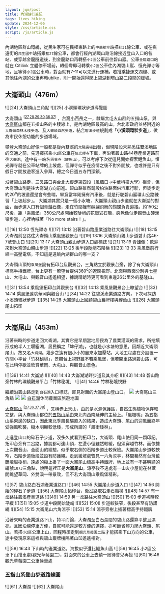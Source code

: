 ```yaml
---
layout: jqm/post
title: 內湖健行筆記
tags: lives hiking
update: 2024-12-06
style: /css/article.css
script: /js/article.js
---
```


內湖地區群山環繞，從民生家可在民權東路上的`中華航空`站搭`紅31`線公車、或在撫遠街的`民生國中`站搭乘`藍27`線公車，都會行經內湖環山路沿線接近登山入口的各站、或穿越金龍隧道後，到金龍路口再轉搭`小2區`公車前往碧山巖。公車`金龍路口`站就在 Citilink 立體停車場前，轉個彎即可轉乘`小2區`公車往內湖碧山巖、恒光禪寺等地，且等待`小2區`公車時，對面就有7-11可以先進行運補。若搭乘捷運文湖線、或其他往內湖的公車再轉ubike，則一開始還得爬上碧湖到環山路二段間的緩坡。

## 大崙頭山（476m）

<span class="gallery float-left">
    ![][24]
    大崙頭山三角點
</span>
<span class="gallery float-right">
    ![][25]
    小溪頭環狀步道導覽圖
</span>

[大崙頭山][11]
<sup>[[27],[28],[29],[30],[36],[37]]</sup>
，[台灣小百岳][13]之一，隸屬[大屯火山群][15]的五指山系，與[大崙尾山][12]都在五指山系的主稜線上，是內湖地區最高的山。台北市政府並將附近的`大崙頭森林木棧步道`、及`大崙頭自然步道`，結合`碧溪步道`規劃成「**小溪頭環狀步道**」，做為市民休憩功能的步道場域。

攀登大崙頭山好像一般都是從內雙溪的`太陽廣場`出發，但現階段未熟悉往雙溪地區的交通之前，先選擇搭乘`小2區`公車在`恒光禪寺`下車，再沿著碧山路44巷產業道路前往`大崙湖`。途中有一站名`圓覺寺（鯉魚山）`，可以考慮下次從這兒開始探索鯉魚山。恒光禪寺就在公車站牌的上坡處，但禪寺似乎在疫情之後不對外開放，也或許是只有假日才開放遊客進入參拜，總之今日週五寺門深鎖。

沿著碧山路走，三叉路口與[台北大縱走][14]第四段（風櫃口→中華科技大學）相會，但大崙頭山則是往大崙湖方向前進。碧山路雖然鋪設柏油路面供汽車行駛，但徒步走約20<sup>o</sup>的坡道還是會有些喘，畢竟當年剛擁有汽車後，就是行駛碧山巖環山公路練習「上坡起步」。
大崙湖其實只是一個小水塘，大崙頭山親山步道就在大崙湖的對面，而步道入口有個青蛙石像，走在竹間裡有翩翩飛舞的蝴蝶負責迎接。約150公尺後，距「乘風堡」350公尺處開始較陡峭的花崗岩石階，感覺像似走觀音山硬漢嶺步道，心裡吶喊著「No more stairs！」。

<span class="gallery">
    ![][16]
    12:50 恆光禪寺
    ![][17]
    13:12 沿著碧山路產業道路往大崙頭山
    ![][18]
    13:15 大崙湖前岔路往大崙頭山乘風堡觀景台
    ![][19]
    13:16 大崙頭山親山步道碧山路46-7號登山口
    ![][20]
    13:17 大崙頭山親山步道入口處標誌
    ![][21]
    13:19 青蛙像：歡迎來到大崙頭山親山步道
    ![][22]
    13:25 後半段陡峭石階梯
    ![][23]
    13:33 乘風堡前行經一高壓電塔，不知這是遠眺內湖群山的哪一支？
</span>

大崙頭山頂的`乘風堡`設有拓印台及觀景台，三角點立於觀景台旁，除了有大崙頭山標高手持鐵牌，台上更有一瞭望台提供360<sup>o</sup>的遼闊視野。北面與西面分別與七星山、大屯山、與觀音山遙遙相望，據說晴朗時更可看到東邊26公里外的基隆山。

<span class="gallery">
    ![][31]
    13:54 乘風堡拓印台與觀景台
    ![][32]
    14:13 乘風堡觀景台上瞭望台
    ![][33]
    14:14 乘風堡遠眺華岡與觀音山
    ![][34]
    14:22 往碧溪產業道路方向，下次可探訪小溪頭環狀步道
    ![][35]
    14:28 大崙頭山上回顧碧山巖牌樓與鯉魚山
    ![][26]
    大崙頭尾山拓印
</span>

---
## 大崙尾山（453m）

沿著來時的步道走回大崙湖，其實它是早期當地居民為了農業灌溉的需求，所挖填形成的半人工堰塞湖，居民稱之「埤仔湖」，也就是小水塘的意思，因鄰近大崙頭尾山，故又名`大崙湖`。幾步之遙有個小小的自來水加壓站，大地工程處在旁設置一竹間小平台「[竹林秘境][42]」，景觀台上視野雖不若乘風堡，但若開車路過碧山路，可在此稍停歇並欣賞華岡、大屯山、與觀音山景色。

<span class="gallery">
    ![][39]
    14:41 大崙湖
    ![][40]
    14:43 大崙湖湖畔步道及其介紹
    ![][43]
    14:48 碧山路旁竹林的環繞觀景平台「竹林秘境」
    ![][41]
    14:46 竹林秘境視野
</span>

繼續沿碧山路走到`白石湖`入口標誌，即見對面的大崙尾山登山口。
<span class="gallery float-left">
    ![][55]
    大崙尾山三角點
</span>
<span class="gallery float-right">
    ![][45]
    ![][44]
    [白石湖][63]休閒農業區旅遊地圖
</span>

[大崙尾山][12]
<sup>[[27],[36],[37],[38]]</sup>
，又稱赤上天山，由於是水源保護區，自然生態植物保存較完整，與大崙頭山都位於[五指山系][8]由東北向西南延伸的主稜上。「風櫃嘴」為五指山系東邊的缺口，因此東北季風長驅直入的結果，造成大崙頭、尾山的迎風面終年受強風吹襲，樹木明顯較低矮，形成所謂的「風衝矮林」。

走進登山口的碎石子步道，沒多久就看到拓印台，大崙頭、尾山使用同一顆印記。拓印台旁有二岔路，據說都可達山頂，左邊小徑雖然較緩，但須穿越竹林。而依據上次觀音山、金面山的經驗，似乎取右側的石階步道比較保險。大崙尾山步道較狹窄，石階步道後段並設有防護繩。走到緩坡處瞥見一六角涼亭，林間驀然有台灣藍鵲飛越樹梢，遠處的樹上掛了一面大崙尾山標高手持鐵牌，地上並有一不甚明顯的編號`1073`三角點，說明這裡正是**大崙尾山**。涼亭後不遠處有一山友小屋能在林蔭間眺望華岡、外雙溪一帶景致，但不若大崙頭山乘風堡精彩。

<span class="gallery" style="clear: left">
    ![][57]
    碧山路白石湖產業道路口
    ![][46]
    14:55 大崙尾山步道入口
    ![][47]
    14:56 開始的碎石子步道
    ![][56]
    大崙尾山拓印台，後岔路取右走石階梯
    ![][48]
    14:57 有一岔路往碧溪產業道路
    ![][49]
    14:59 另一岔路往大崙頭山
    ![][50]
    15:03 步道初時較平緩
    ![][51]
    15:05 步道中段開始陡峭
    ![][52]
    15:08 步道較狹窄，後段甚至有防護繩
    ![][54]
    15:15 大崙尾山六角涼亭
    ![][53]
    15:14 涼亭旁樹上插著標高手持鐵牌
</span>

沿著來時的產業道路下山，持平而論，大崙湖至白石湖間的碧山路還算平整且漂亮。且因沿線停車方便，自駕可能還是較方便的選擇，亦可節省體力爬大崙頭、尾山。若搭`小2區`公車上山，回程時須走到`觀光草莓園二`站才能搭乘下山方向的公車，途中發現原來這裡與碧山巖牌樓隔著山凹遙遙相對。

<span class="gallery">
    ![][58]
    16:43 下山時的產業道路，海拔似乎還比鯉魚山高
    ![][59]
    16:45 小2區公車下山搭車處(觀光草莓園二)，對面來的公車上去繞一圈待會兒再搭
    ![][60]
    16:46 觀光草莓園二公車候車處
</span>

### 五指山系登山步道路線圖

<span class="gallery full-row">
    ![][61]
    大崙湖
    ![][62]
    大崙尾山
</span>

[8]: https://zh.wikipedia.org/wiki/五指山山脈 "維基百科 - 五指山山脈"
[9]: https://zh.wikipedia.org/wiki/西部衝上斷層山地 "維基百科 - 西部衝上斷層山地"
[10]: https://zh.wikipedia.org/wiki/加里山山脈 "維基百科 - 加里山山脈"
[11]: https://zh.wikipedia.org/wiki/大崙頭山 "維基百科 - 大崙頭山"
[12]: https://zh.wikipedia.org/wiki/大崙尾山 "維基百科 - 大崙尾山"
[13]: https://zh.wikipedia.org/wiki/台灣小百岳列表 "維基百科 - 台灣小百岳"
[14]: https://taipeigrandtrail.gov.taipei/ "台北大縱走"
[15]: https://zh.wikipedia.org/wiki/大屯火山群 "維基百科 - 大屯火山群"
[16]: https://media.githubusercontent.com/media/ttzeng/ttzeng.github.io/master/doc/assets/{{page.date|date:"%Y%m%d"}}/1250-恆光禪寺但今日未對外開放.jpg
[17]: https://media.githubusercontent.com/media/ttzeng/ttzeng.github.io/master/doc/assets/{{page.date|date:"%Y%m%d"}}/1312-沿著碧山路44巷前往大崙頭山.jpg
[18]: https://media.githubusercontent.com/media/ttzeng/ttzeng.github.io/master/doc/assets/{{page.date|date:"%Y%m%d"}}/1315-大崙湖前岔路往大崙頭山乘風堡觀景台.jpg
[19]: https://media.githubusercontent.com/media/ttzeng/ttzeng.github.io/master/doc/assets/{{page.date|date:"%Y%m%d"}}/1316-大崙頭山親山步道碧山路46-7號登山口.jpg
[20]: https://media.githubusercontent.com/media/ttzeng/ttzeng.github.io/master/doc/assets/{{page.date|date:"%Y%m%d"}}/1317-大崙頭山親山步道入口處標誌.jpg
[21]: https://media.githubusercontent.com/media/ttzeng/ttzeng.github.io/master/doc/assets/{{page.date|date:"%Y%m%d"}}/1319-大崙頭山步道前岔路-青蛙像為階梯步道開始-另一土石路.jpg
[22]: https://media.githubusercontent.com/media/ttzeng/ttzeng.github.io/master/doc/assets/{{page.date|date:"%Y%m%d"}}/1325-大崙頭山親山步道之陡峭石階.jpg
[23]: https://media.githubusercontent.com/media/ttzeng/ttzeng.github.io/master/doc/assets/{{page.date|date:"%Y%m%d"}}/1333-大崙頭山親山步道行經一高壓電塔.jpg
[24]: https://media.githubusercontent.com/media/ttzeng/ttzeng.github.io/master/doc/assets/{{page.date|date:"%Y%m%d"}}/1339-大崙頭山三角點.jpg
[25]: https://media.githubusercontent.com/media/ttzeng/ttzeng.github.io/master/doc/assets/{{page.date|date:"%Y%m%d"}}/1315-小溪頭環狀步道導覽圖.jpg
[26]: https://media.githubusercontent.com/media/ttzeng/ttzeng.github.io/master/doc/assets/{{page.date|date:"%Y%m%d"}}/1341-大崙頭尾山拓印.jpg
[27]: https://hiking.biji.co/index.php?q=trail&act=detail&id=35 "健行筆記 - 大崙頭尾山親山步道"
[28]: https://udn.com/news/story/12395/6280862 "台北親民好走小百岳路線！「大崙頭山．小溪頭環狀步道」自然生態豐富、適合親子同遊"
[29]: https://hiking.biji.co/index.php?q=news&act=info&id=23617 "健行筆記 - 大崙頭山-大崙尾山-獅頭山"
[30]: https://taiwantour.net/dalun-touwei-mountain/ "【大崙頭尾山親山步道】內湖親子步道推薦.地圖"
[31]: https://media.githubusercontent.com/media/ttzeng/ttzeng.github.io/master/doc/assets/{{page.date|date:"%Y%m%d"}}/1354-乘風堡拓印台與觀景台.jpg
[32]: https://media.githubusercontent.com/media/ttzeng/ttzeng.github.io/master/doc/assets/{{page.date|date:"%Y%m%d"}}/1413-乘風堡觀景台上瞭望台.jpg
[33]: https://media.githubusercontent.com/media/ttzeng/ttzeng.github.io/master/doc/assets/{{page.date|date:"%Y%m%d"}}/1414-乘風堡遠眺華岡與觀音山.jpg
[34]: https://media.githubusercontent.com/media/ttzeng/ttzeng.github.io/master/doc/assets/{{page.date|date:"%Y%m%d"}}/1422-乘風堡往碧溪產業道路與五指山.jpg
[35]: https://media.githubusercontent.com/media/ttzeng/ttzeng.github.io/master/doc/assets/{{page.date|date:"%Y%m%d"}}/1428-大崙頭山步道俯瞰碧山巖牌樓與鯉魚山.jpg
[36]: https://gosunbody.com/daluntoushan-and-dalunweishan-trail/ "台灣小百岳｜大崙頭尾山O型路線攻略與交通指南"
[37]: https://hikinginfo5790.pixnet.net/blog/post/19512962 "痞客邦 -【台北】小百岳-大崙頭尾山親山步道"
[38]: https://hiking.biji.co/index.php?q=news&act=info&id=12786 "健行筆記 - 【台北市】劍潭山-文間山-大崙尾山"
[39]: https://media.githubusercontent.com/media/ttzeng/ttzeng.github.io/master/doc/assets/{{page.date|date:"%Y%m%d"}}/1441-大崙湖實景.jpg
[40]: https://media.githubusercontent.com/media/ttzeng/ttzeng.github.io/master/doc/assets/{{page.date|date:"%Y%m%d"}}/1443-大崙湖湖畔步道與介紹牌.jpg
[41]: https://media.githubusercontent.com/media/ttzeng/ttzeng.github.io/master/doc/assets/{{page.date|date:"%Y%m%d"}}/1446-竹林秘境觀景台視野.jpg
[42]: https://media.githubusercontent.com/media/ttzeng/ttzeng.github.io/master/doc/assets/{{page.date|date:"%Y%m%d"}}/1447-竹林秘境.jpg
[43]: https://media.githubusercontent.com/media/ttzeng/ttzeng.github.io/master/doc/assets/{{page.date|date:"%Y%m%d"}}/1448-碧山路44巷道路旁竹林環繞觀景平台.jpg
[44]: https://media.githubusercontent.com/media/ttzeng/ttzeng.github.io/master/doc/assets/{{page.date|date:"%Y%m%d"}}/1452-白石湖休閒農業區旅遊地圖.jpg
[45]: https://media.githubusercontent.com/media/ttzeng/ttzeng.github.io/master/doc/assets/{{page.date|date:"%Y%m%d"}}/1453-白石湖入口裝置藝術.jpg
[46]: https://media.githubusercontent.com/media/ttzeng/ttzeng.github.io/master/doc/assets/{{page.date|date:"%Y%m%d"}}/1455-大崙尾山步道入口.jpg
[47]: https://media.githubusercontent.com/media/ttzeng/ttzeng.github.io/master/doc/assets/{{page.date|date:"%Y%m%d"}}/1456-大崙尾山步道開始的碎石子步道.jpg
[48]: https://media.githubusercontent.com/media/ttzeng/ttzeng.github.io/master/doc/assets/{{page.date|date:"%Y%m%d"}}/1457-大崙尾山步道叉路往碧溪產業道路.jpg
[49]: https://media.githubusercontent.com/media/ttzeng/ttzeng.github.io/master/doc/assets/{{page.date|date:"%Y%m%d"}}/1459-大崙尾山步道叉路往大崙頭山.jpg
[50]: https://media.githubusercontent.com/media/ttzeng/ttzeng.github.io/master/doc/assets/{{page.date|date:"%Y%m%d"}}/1503-大崙尾山步道初時較平緩.jpg
[51]: https://media.githubusercontent.com/media/ttzeng/ttzeng.github.io/master/doc/assets/{{page.date|date:"%Y%m%d"}}/1505-大崙尾山步道中段開始陡峭.jpg
[52]: https://media.githubusercontent.com/media/ttzeng/ttzeng.github.io/master/doc/assets/{{page.date|date:"%Y%m%d"}}/1508-大崙尾山步道後段甚至有防護繩.jpg
[53]: https://media.githubusercontent.com/media/ttzeng/ttzeng.github.io/master/doc/assets/{{page.date|date:"%Y%m%d"}}/1514-大崙尾山涼亭旁手持標高鐵牌.jpg
[54]: https://media.githubusercontent.com/media/ttzeng/ttzeng.github.io/master/doc/assets/{{page.date|date:"%Y%m%d"}}/1515-大崙尾山六角涼亭.jpg
[55]: https://media.githubusercontent.com/media/ttzeng/ttzeng.github.io/master/doc/assets/{{page.date|date:"%Y%m%d"}}/1546-大崙尾山三角點.jpg
[56]: https://media.githubusercontent.com/media/ttzeng/ttzeng.github.io/master/doc/assets/{{page.date|date:"%Y%m%d"}}/1611-大崙尾山拓印台.jpg
[57]: https://media.githubusercontent.com/media/ttzeng/ttzeng.github.io/master/doc/assets/{{page.date|date:"%Y%m%d"}}/1616-碧山路白石湖產業道路口.jpg
[58]: https://media.githubusercontent.com/media/ttzeng/ttzeng.github.io/master/doc/assets/{{page.date|date:"%Y%m%d"}}/1643-下山時產業道路旁的鯉魚山.jpg
[59]: https://media.githubusercontent.com/media/ttzeng/ttzeng.github.io/master/doc/assets/{{page.date|date:"%Y%m%d"}}/1645-小2區公車下山搭車處(觀光草莓園二).jpg
[60]: https://media.githubusercontent.com/media/ttzeng/ttzeng.github.io/master/doc/assets/{{page.date|date:"%Y%m%d"}}/1646-觀光草莓園二公車站.jpg
[61]: https://media.githubusercontent.com/media/ttzeng/ttzeng.github.io/master/doc/assets/{{page.date|date:"%Y%m%d"}}/1438-五指山系登山步道路線圖(大崙湖).jpg
[62]: https://media.githubusercontent.com/media/ttzeng/ttzeng.github.io/master/doc/assets/{{page.date|date:"%Y%m%d"}}/1454-五指山系登山步道路線圖(大崙尾山).jpg
[63]: https://www.white-stoness.org/Page/Home/Index.aspx "白石湖休閒農業區官方網站"
